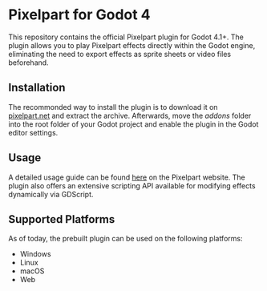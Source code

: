 # Pixelpart for Godot 4

This repository contains the official Pixelpart plugin for Godot 4.1+. The plugin allows you to play Pixelpart effects directly within the Godot engine, eliminating the need to export effects as sprite sheets or video files beforehand.

## Installation

The recommonded way to install the plugin is to download it on [pixelpart.net](https://pixelpart.net/plugins/) and extract the archive. Afterwards, move the *addons* folder into the root folder of your Godot project and enable the plugin in the Godot editor settings.

## Usage

A detailed usage guide can be found [here](https://pixelpart.net/documentation/book/plugins/plugin-godot4.html) on the Pixelpart website. The plugin also offers an extensive scripting API available for modifying effects dynamically via GDScript.

## Supported Platforms

As of today, the prebuilt plugin can be used on the following platforms:

- Windows
- Linux
- macOS
- Web

